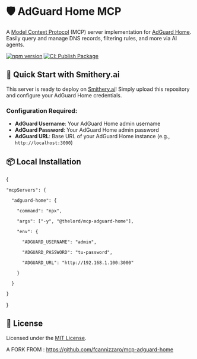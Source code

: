 # 🛡️ AdGuard Home MCP

A [Model Context Protocol](https://modelcontextprotocol.io/introduction) (MCP) server implementation for [AdGuard Home](https://adguard.com/en/adguard-home/overview.html). Easily query and manage DNS records, filtering rules, and more via AI agents.

[![npm version](https://badge.fury.io/js/@fcannizzaro%2Fmcp-adguard-home.svg)](https://www.npmjs.com/package/@fcannizzaro/mcp-adguard-home)
[![CI: Publish Package](https://github.com/fcannizzaro/mcp-adguard-home/actions/workflows/publish-package.yaml/badge.svg)](https://github.com/fcannizzaro/mcp-adguard-home/actions/workflows/publish-package.yaml)

## 🚀 Quick Start with Smithery.ai

This server is ready to deploy on [Smithery.ai](https://smithery.ai)! Simply upload this repository and configure your AdGuard Home credentials.

### Configuration Required:

- **AdGuard Username**: Your AdGuard Home admin username
- **AdGuard Password**: Your AdGuard Home admin password
- **AdGuard URL**: Base URL of your AdGuard Home instance (e.g., `http://localhost:3000`)

## 📦 Local Installation

  {
  
    "mcpServers": {
    
      "adguard-home": {
      
        "command": "npx",
        
        "args": ["-y", "@thelord/mcp-adguard-home"],
        
        "env": {
        
          "ADGUARD_USERNAME": "admin",
          
          "ADGUARD_PASSWORD": "tu-password",
          
          "ADGUARD_URL": "http://192.168.1.100:3000"
          
        }
        
      }
      
    }
    
  }


## 📄 License

Licensed under the [MIT License](LICENSE).

A FORK FROM : https://github.com/fcannizzaro/mcp-adguard-home 

